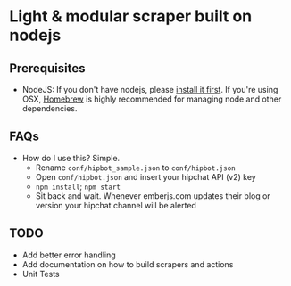# Light & modular scraper built on nodejs

## Prerequisites

* NodeJS: If you don't have nodejs, please [install it first](http://nodejs.org/download/).  If you're using OSX, [Homebrew](http://brew.sh/) is highly recommended for managing node and other dependencies.

## FAQs

* How do I use this?  Simple.
  * Rename `conf/hipbot_sample.json` to `conf/hipbot.json`
  * Open `conf/hipbot.json` and insert your hipchat API (v2) key
  * `npm install`; `npm start`
  * Sit back and wait.  Whenever emberjs.com updates their blog or version your hipchat channel will be alerted


## TODO
* Add better error handling
* Add documentation on how to build scrapers and actions
* Unit Tests
